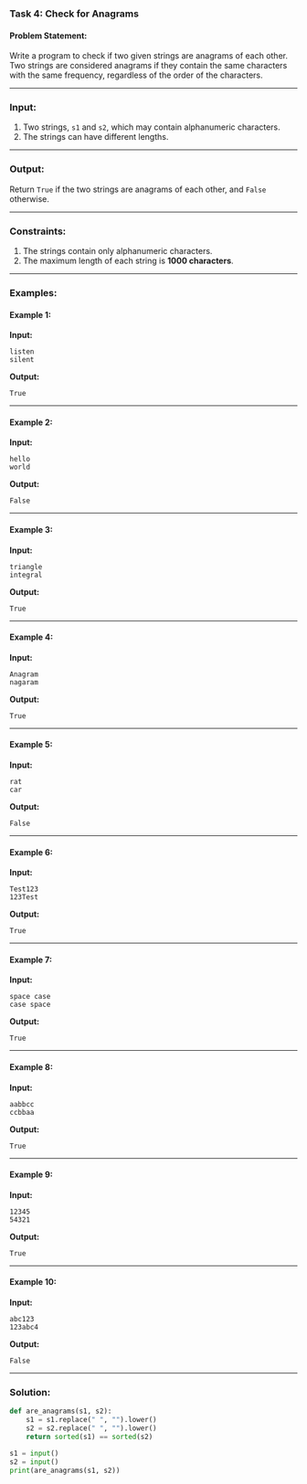 ### Task 4: Check for Anagrams  

#### Problem Statement:  
Write a program to check if two given strings are anagrams of each other. Two strings are considered anagrams if they contain the same characters with the same frequency, regardless of the order of the characters.  

---

### Input:  
1. Two strings, `s1` and `s2`, which may contain alphanumeric characters.  
2. The strings can have different lengths.  

---

### Output:  
Return `True` if the two strings are anagrams of each other, and `False` otherwise.  

---

### Constraints:  
1. The strings contain only alphanumeric characters.  
2. The maximum length of each string is **1000 characters**.  

---

### Examples:  

#### Example 1:  
**Input:**  
```
listen  
silent
```  
**Output:**  
```
True
```  

---

#### Example 2:  
**Input:**  
```
hello  
world
```  
**Output:**  
```
False
```  

---

#### Example 3:  
**Input:**  
```
triangle  
integral
```  
**Output:**  
```
True
```  

---

#### Example 4:  
**Input:**  
```
Anagram  
nagaram
```  
**Output:**  
```
True
```  

---

#### Example 5:  
**Input:**  
```
rat  
car
```  
**Output:**  
```
False
```  

---

#### Example 6:  
**Input:**  
```
Test123  
123Test
```  
**Output:**  
```
True
```  

---

#### Example 7:  
**Input:**  
```
space case  
case space
```  
**Output:**  
```
True
```  

---

#### Example 8:  
**Input:**  
```
aabbcc  
ccbbaa
```  
**Output:**  
```
True
```  

---

#### Example 9:  
**Input:**  
```
12345  
54321
```  
**Output:**  
```
True
```  

---

#### Example 10:  
**Input:**  
```
abc123  
123abc4
```  
**Output:**  
```
False
```  

---

### Solution:  

```python
def are_anagrams(s1, s2):
    s1 = s1.replace(" ", "").lower()
    s2 = s2.replace(" ", "").lower()
    return sorted(s1) == sorted(s2)

s1 = input()
s2 = input()
print(are_anagrams(s1, s2))
```  
